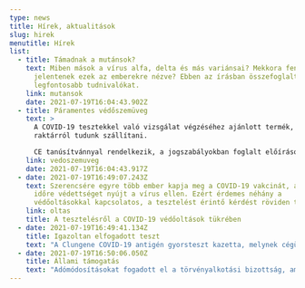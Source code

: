 ```yaml
---
type: news
title: Hírek, aktualitások
slug: hirek
menutitle: Hírek
list:
  - title: Támadnak a mutánsok?
    text: Miben mások a vírus alfa, delta és más variánsai? Mekkora fenyegetést
      jelentenek ezek az emberekre nézve? Ebben az írásban összefoglaltuk a
      legfontosabb tudnivalókat.
    link: mutansok
    date: 2021-07-19T16:04:43.902Z
  - title: Páramentes védőszemüveg
    text: >
      A COVID-19 tesztekkel való vizsgálat végzéséhez ajánlott termék, amelyet
      raktárról tudunk szállítani.

      CE tanúsítvánnyal rendelkezik, a jogszabályokban foglalt előírásoknak megfelel.
    link: vedoszemuveg
    date: 2021-07-19T16:04:43.917Z
  - date: 2021-07-19T16:49:07.243Z
    text: Szerencsére egyre több ember kapja meg a COVID-19 vakcinát, amely hosszabb
      időre védettséget nyújt a vírus ellen. Ezért érdemes néhány a
      védőoltásokkal kapcsolatos, a tesztelést érintő kérdést röviden tisztázni.
    link: oltas
    title: A tesztelésről a COVID-19 védőoltások tükrében
  - date: 2021-07-19T16:49:41.134Z
    title: Igazoltan elfogadott teszt
    text: "A Clungene COVID-19 antigén gyorsteszt kazetta, melynek cégünk a kizárólagos hazai importőre, szerepel az Európai Bizottság Egészségügyi és Élelmiszerbiztonsági Főigazgatósága által <a href='https://ec.europa.eu/health/sites/health/files/preparedness_response/docs/covid-19_rat_common-list_en.pdf' rel='noopener' target='_blank'>elfogadott tesztek listáján</a>. E listára csakis olyan tesztek kerülhetnek rá, amelyek teljesítőképessége megfelelő, és rendelkeznek minden szükséges háttérdokumentációval. E szervezet ajánlása biztosítja, hogy a Clungene COVID-19 antigén gyorsteszt kazetta az Európai Unión belül **kölcsönösen elfogadott tesztek** közé tartozik."
  - date: 2021-07-19T16:50:06.050Z
    title: Állami támogatás
    text: "Adómódosításokat fogadott el a törvényalkotási bizottság, amelyek értelmében a tao-támogatás teljes egészében felhasználható lesz például lázmérő, maszk, gumikesztyű, teszt, kézfertőtlenítő, egészségügyi védőruházat vásárlására vagy egészségügyi vizsgálat finanszírozására. (Forrás: <a href='https://ado.hu/ado/adomodositasokat-fogadott-el-a-torvenyalkotasi-bizottsag/' rel='noopener' target='_blank'>ado.hu</a>)"
---
```


